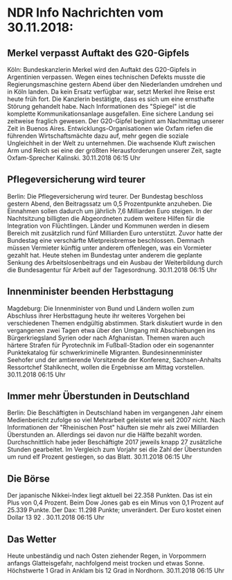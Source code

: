 # NDR Info Nachrichten vom 30.11.2018:


## Merkel verpasst Auftakt des G20-Gipfels
Köln: Bundeskanzlerin Merkel wird den Auftakt des G20-Gipfels in Argentinien verpassen. Wegen eines technischen Defekts musste die Regierungsmaschine gestern Abend über den Niederlanden umdrehen und in Köln landen. Da kein Ersatz verfügbar war, setzt Merkel ihre Reise erst heute früh fort. Die Kanzlerin bestätigte, dass es sich um eine ernsthafte Störung gehandelt habe. Nach Informationen des "Spiegel" ist die komplette Kommunikationsanlage ausgefallen. Eine sichere Landung sei zeitweise fraglich gewesen. Der G20-Gipfel beginnt am Nachmittag unserer Zeit in Buenos Aires. Entwicklungs-Organisationen wie Oxfam riefen die führenden Wirtschaftsmächte dazu auf, mehr gegen die soziale Ungleichheit in der Welt zu unternehmen. Die wachsende Kluft zwischen Arm und Reich sei eine der größten Herausforderungen unserer Zeit, sagte Oxfam-Sprecher Kalinski. 30.11.2018 06:15 Uhr 

## Pflegeversicherung wird teurer
Berlin: Die Pflegeversicherung wird teurer. Der Bundestag beschloss gestern Abend, den Beitragssatz um 0,5 Prozentpunkte anzuheben. Die Einnahmen sollen dadurch um jährlich 7,6 Milliarden Euro steigen. In der Nachtsitzung billigten die Abgeordneten zudem weitere Hilfen für die Integration von Flüchtlingen. Länder und Kommunen werden in diesem Bereich mit zusätzlich rund fünf Milliarden Euro unterstützt. Zuvor hatte der Bundestag eine verschärfte Mietpreisbremse beschlossen. Demnach müssen Vermieter künftig unter anderem offenlegen, was ein Vormieter gezahlt hat. Heute stehen im Bundestag unter anderem die geplante Senkung des Arbeitslosenbeitrags und ein Ausbau der Weiterbildung durch die Bundesagentur für Arbeit auf der Tagesordnung. 30.11.2018 06:15 Uhr 

## Innenminister beenden Herbsttagung
Magdeburg: Die Innenminister von Bund und Ländern wollen zum Abschluss ihrer Herbsttagung heute ihr weiteres Vorgehen bei verschiedenen Themen endgültig abstimmen. Stark diskutiert wurde in den vergangenen zwei Tagen etwa über den Umgang mit Abschiebungen ins Bürgerkriegsland Syrien oder nach Afghanistan. Themen waren auch härtere Strafen für Pyrotechnik im Fußball-Stadion oder ein sogenannter Punktekatalog für schwerkriminelle Migranten. Bundesinnenminister Seehofer und der amtierende Vorsitzende der Konferenz, Sachsen-Anhalts Ressortchef Stahlknecht, wollen die Ergebnisse am Mittag vorstellen. 30.11.2018 06:15 Uhr 

## Immer mehr Überstunden in Deutschland
Berlin: Die Beschäftigten in Deutschland haben im vergangenen Jahr einem Medienbericht zufolge so viel Mehrarbeit geleistet wie seit 2007 nicht. Nach Informationen der "Rheinischen Post" häuften sie mehr als zwei Milliarden Überstunden an. Allerdings sei davon nur die Hälfte bezahlt worden. Durchschnittlich habe jeder Beschäftigte 2017 jeweils knapp 27 zusätzliche Stunden gearbeitet. Im Vergleich zum Vorjahr sei die Zahl der Überstunden um rund elf Prozent gestiegen, so das Blatt. 30.11.2018 06:15 Uhr 

## Die Börse
Der japanische Nikkei-Index liegt aktuell bei  22.358  Punkten. Das ist ein Plus von  0,4  Prozent. Beim Dow Jones gab es ein Minus von  0,1  Prozent auf  25.339  Punkte. Der Dax:			11.298  Punkte; unverändert. Der Euro kostet einen Dollar  13 92 . 30.11.2018 06:15 Uhr 

## Das Wetter
Heute unbeständig und nach Osten ziehender Regen, in Vorpommern anfangs Glatteisgefahr, nachfolgend meist trocken und etwas Sonne. Höchstwerte 1 Grad in Anklam bis 12 Grad in Nordhorn. 30.11.2018 06:15 Uhr 
